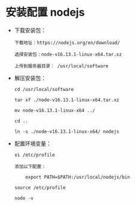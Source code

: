 
# 安装配置 nodejs

  * 下载安装包：

        下载地址：https://nodejs.org/en/download/

        选择安装包：node-v16.13.1-linux-x64.tar.xz

        上传到服务器目录： /usr/local/software

  * 解压安装包：

        cd /usr/local/software

        tar xf ./node-v16.13.1-linux-x64.tar.xz

        mv node-v16.13.1-linux-x64 ../

        cd ..

        ln -s ./node-v16.13.1-linux-x64/ nodejs

  * 配置环境变量：

        vi /etc/profile

        添加以下配置：

            export PATH=$PATH:/usr/local/nodejs/bin

        source /etc/profile

        node -v
